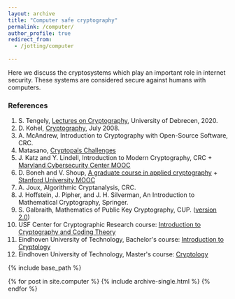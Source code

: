 ```yaml
---
layout: archive
title: "Computer safe cryptography"
permalink: /computer/
author_profile: true
redirect_from:
  - /jotting/computer
  
---
```


Here we discuss the cryptosystems which play an important role in internet security. These systems are considered secure against humans with computers. 

### References
1. S. Tengely, [Lectures on Cryptography](http://shrek.unideb.hu/~tengely/crypto/webwork-mini.html), University of Debrecen, 2020.
2. D. Kohel, [Cryptography](http://iml.univ-mrs.fr/~kohel/pub/crypto.pdf), July 2008.
3. A. McAndrew, Introduction to Cryptography with Open-Source Software, CRC.
5. Matasano, [Cryptopals Challenges](https://cryptopals.com/)
6. J. Katz and Y. Lindell, Introduction to Modern Cryptography, CRC + [Maryland Cybersecurity Center MOOC](https://cyber.umd.edu/education/beyond-umd)
7. D. Boneh and V. Shoup, [A graduate course in applied cryptography](http://toc.cryptobook.us/) + [Stanford University MOOC](https://crypto.stanford.edu/~dabo/courses/OnlineCrypto/)
8. A. Joux, Algorithmic Cryptanalysis, CRC.
9. J. Hoffstein, J. Pipher, and J. H. Silverman, An Introduction to Mathematical Cryptography, Springer.
10. S. Galbraith, Mathematics of Public Key Cryptography, CUP. ([version 2.0](https://www.math.auckland.ac.nz/~sgal018/crypto-book/crypto-book.html))
11. USF Center for Cryptographic Research course: [Introduction to Cryptography and Coding Theory](https://www.usf-crypto.org/mad-4471/)
12. Eindhoven University of Technology, Bachelor's course: [Introduction to Cryptology](https://www.hyperelliptic.org/tanja/teaching/CS21/)
13. Eindhoven University of Technology, Master's course: [Cryptology](https://www.hyperelliptic.org/tanja/teaching/crypto21/)


{% include base_path %}


{% for post in site.computer %}
  {% include archive-single.html %}
{% endfor %}
